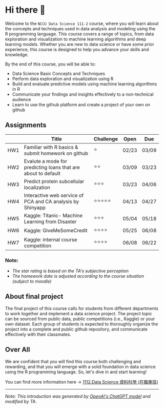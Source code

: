 # Hi there 👋
Welcome to the `NCCU Data Science 111-2` course, where you will learn about the concepts and techniques used in data analysis and modeling using the R programming language. This course covers a range of topics, from data exploration and visualization to machine learning algorithms and deep learning models. Whether you are new to data science or have some prior experience, this course is designed to help you advance your skills and knowledge.

By the end of this course, you will be able to:

- Data Science Basic Concepts and Techniques
- Perform data exploration and visualization using R
- Build and evaluate predictive models using machine learning algorithms in R
- Communicate your findings and insights effectively to a non-technical audience
- Learn to use the github platform and create a project of your own on github

## Assignments
||Title|Challenge|Open|Due|
|-|-|-|:-:|:-:|
|HW1|Familiar with R basics & submit homework on github|⭐|02/23|03/09|
|HW2|Evalute a mode for predicting loans that are about to default|⭐⭐|03/09|03/23|
|HW3|Predict protein subcellular localization|⭐⭐⭐|03/23|04/06|
|HW4|Interactive web service of PCA and CA analysis by Shinyapp|⭐⭐⭐⭐⭐|04/13|04/27|
|HW5|Kaggle: Titanic- Machine Learning from Disaster|⭐⭐⭐|05/04|05/18|
|HW6|Kaggle: GiveMeSomeCredit|⭐⭐⭐⭐|05/25|06/08|
|HW7|Kaggle: internal course competition|⭐⭐⭐⭐|06/08|06/22|

### Note: 
- _The star rating is based on the TA's subjective perception_
- _The homework date is adjusted according to the course situation (subject to moodle)_

## About final project
The final project of this course calls for students from different departments to work together and implement a data science project. The project topic can be sourced from public data, public competitions (i.e., Kaggle) or your own dataset. Each group of students is expected to thoroughly organize the project into a complete and public github repository, and communicate effectively with their classmates.

## Over All
We are confident that you will find this course both challenging and rewarding, and that you will emerge with a solid foundation in data science using the R programming language. So, let's dive in and start learning!

You can find more information here → [1112.Data Science 資料科學 (在職專班)](https://www.changlabtw.com/1112-datascience-in-service.html)

--- 
_Note: This introduction was generated by [OpenAI's ChatGPT model](https://chat.openai.com/chat) and modified by TA._
